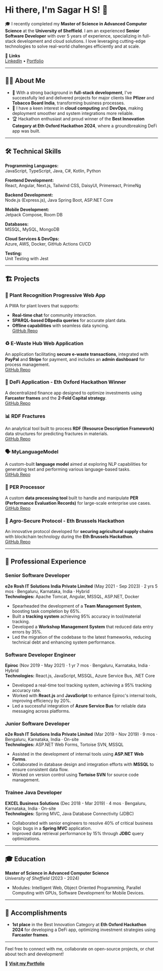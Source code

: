 
# Hi there, I'm Sagar H S! 👋

🎓 I recently completed my **Master of Science in Advanced Computer Science** at the **University of Sheffield**. I am an experienced **Senior Software Developer** with over 5 years of experience, specializing in full-stack development and cloud solutions. I love leveraging cutting-edge technologies to solve real-world challenges efficiently and at scale.

🔗 **Links**  
[LinkedIn](https://www.linkedin.com/in/sagar-somashekhar-965202150) • [Portfolio](https://myportfolio-gh2.pages.dev)

---

## 👨‍💻 About Me

- 🚀 With a strong background in **full-stack development**, I've successfully led and delivered projects for major clients like **Pfizer** and **Tobacco Board India**, transforming business processes.
- 💼 I have a keen interest in **cloud computing** and **DevOps**, making deployment smoother and system integrations more reliable.
- 🏆 Hackathon enthusiast and proud winner of the **Best Innovation Category at Eth Oxford Hackathon 2024**, where a groundbreaking DeFi app was built.

---

## 🛠️ Technical Skills

**Programming Languages:**  
JavaScript, TypeScript, Java, C#, Kotlin, Python

**Frontend Development:**  
React, Angular, Next.js, Tailwind CSS, DaisyUI, Primereact, PrimeNg

**Backend Development:**  
Node.js (Express.js), Java Spring Boot, ASP.NET Core

**Mobile Development:**  
Jetpack Compose, Room DB

**Databases:**  
MSSQL, MySQL, MongoDB

**Cloud Services & DevOps:**  
Azure, AWS, Docker, GitHub Actions CI/CD

**Testing:**  
Unit Testing with Jest

---

## 🏗️ Projects

### 🌿 Plant Recognition Progressive Web App
A PWA for plant lovers that supports:
- **Real-time chat** for community interaction.
- **SPARQL-based DBpedia queries** for accurate plant data.
- **Offline capabilities** with seamless data syncing.  
[GitHub Repo](https://github.com/sgr-0007/plant-recognition)

### ♻️ E-Waste Hub Web Application
An application facilitating **secure e-waste transactions**, integrated with **PayPal** and **Stripe** for payment, and includes an **admin dashboard** for process management.  
[GitHub Repo](https://github.com/sgr-0007/electronicwastehub)

### 🧠 DeFi Application - Eth Oxford Hackathon Winner
A decentralized finance app designed to optimize investments using **Farcaster frames** and the **2-Fold Capital strategy**.  
[GitHub Repo](https://github.com/sgr-0007/-1_eth_oxford)

### 📊 RDF Fractures
An analytical tool built to process **RDF (Resource Description Framework)** data structures for predicting fractures in materials.  
[GitHub Repo](https://github.com/sgr-0007/Rdf-fractures)

### 🗣️ MyLanguageModel
A custom-built **language model** aimed at exploring NLP capabilities for generating text and performing various language-based tasks.  
[GitHub Repo](https://github.com/sgr-0007/MyLanguageModel)

### 🔢 PER Processor
A custom **data processing tool** built to handle and manipulate **PER (Performance Evaluation Records)** for large-scale enterprise use cases.  
[GitHub Repo](https://github.com/sgr-0007/PER_Processor)

### 🌾 Agro-Secure Protocol - Eth Brussels Hackathon
An innovative protocol developed for **securing agricultural supply chains** with blockchain technology during the **Eth Brussels Hackathon**.  
[GitHub Repo](https://github.com/sgr-0007/agro-secure-protocol-eth-brussel)

---

## 💼 Professional Experience

### **Senior Software Developer**  
**e2e Rosh IT Solutions India Private Limited** (May 2021 - Sep 2023) · 2 yrs 5 mos · Bengaluru, Karnataka, India · Hybrid  
**Technologies:** Apache Tomcat, Angular, MSSQL, ASP.NET, Docker  
- Spearheaded the development of a **Team Management System**, boosting task completion by 65%.
- Built a **tracking system** achieving 95% accuracy in tool/material tracking.
- Developed a **Workshop Management System** that reduced data entry errors by 35%.
- Led the migration of the codebase to the latest frameworks, reducing technical debt and enhancing system performance.

### **Software Developer Engineer**  
**Epiroc** (Nov 2019 - May 2021) · 1 yr 7 mos · Bengaluru, Karnataka, India · Hybrid  
**Technologies:** React.js, JavaScript, MSSQL, Azure Service Bus, .NET Core  
- Developed a real-time tool tracking system, achieving a 95% tracking accuracy rate.
- Worked with **React.js** and **JavaScript** to enhance Epiroc's internal tools, improving efficiency by 20%.
- Led a successful integration of **Azure Service Bus** for reliable data messaging across platforms.

### **Junior Software Developer**  
**e2e Rosh IT Solutions India Private Limited** (Mar 2019 - Nov 2019) · 9 mos · Bengaluru, Karnataka, India · On-site  
**Technologies:** ASP.NET Web Forms, Tortoise SVN, MSSQL  
- Assisted in the development of internal tools using **ASP.NET Web Forms**.
- Collaborated in database design and integration efforts with **MSSQL** to ensure consistent data flow.
- Worked on version control using **Tortoise SVN** for source code management.

### **Trainee Java Developer**  
**EXCEL Business Solutions** (Dec 2018 - Mar 2019) · 4 mos · Bengaluru, Karnataka, India · On-site  
**Technologies:** Spring MVC, Java Database Connectivity (JDBC)  
- Collaborated with senior engineers to resolve 40% of critical business logic bugs in a **Spring MVC** application.
- Improved data retrieval performance by 15% through **JDBC** query optimizations.

---

## 🎓 Education

**Master of Science in Advanced Computer Science**  
*University of Sheffield* (2023 - 2024)  
- Modules: Intelligent Web, Object Oriented Programming, Parallel Computing with GPUs, Software Development for Mobile Devices.

---

## 🏅 Accomplishments
- **1st place** in the Best Innovation Category at **Eth Oxford Hackathon 2024** for developing a DeFi app, optimizing investment strategies using **Farcaster frames**.

---

Feel free to connect with me, collaborate on open-source projects, or chat about tech and development!

🔗 **[Visit my Portfolio](https://myportfolio-gh2.pages.dev)**
